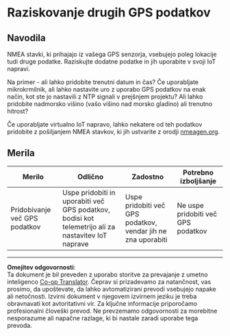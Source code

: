 <!--
CO_OP_TRANSLATOR_METADATA:
{
  "original_hash": "bded364fc06ce37d7a76aed3be1ba73a",
  "translation_date": "2025-08-28T13:21:14+00:00",
  "source_file": "3-transport/lessons/1-location-tracking/assignment.md",
  "language_code": "sl"
}
-->
# Raziskovanje drugih GPS podatkov

## Navodila

NMEA stavki, ki prihajajo iz vašega GPS senzorja, vsebujejo poleg lokacije tudi druge podatke. Raziskujte dodatne podatke in jih uporabite v svoji IoT napravi.

Na primer - ali lahko pridobite trenutni datum in čas? Če uporabljate mikrokrmilnik, ali lahko nastavite uro z uporabo GPS podatkov na enak način, kot ste jo nastavili z NTP signali v prejšnjem projektu? Ali lahko pridobite nadmorsko višino (vašo višino nad morsko gladino) ali trenutno hitrost?

Če uporabljate virtualno IoT napravo, lahko nekatere od teh podatkov pridobite z pošiljanjem NMEA stavkov, ki jih ustvarite z orodji [nmeagen.org](https://www.nmeagen.org).

## Merila

| Merilo | Odlično | Zadostno | Potrebno izboljšanje |
| ------- | -------- | -------- | -------------------- |
| Pridobivanje več GPS podatkov | Uspe pridobiti in uporabiti več GPS podatkov, bodisi kot telemetrijo ali za nastavitev IoT naprave | Uspe pridobiti več GPS podatkov, vendar jih ne zna uporabiti | Ne uspe pridobiti več GPS podatkov |

---

**Omejitev odgovornosti**:  
Ta dokument je bil preveden z uporabo storitve za prevajanje z umetno inteligenco [Co-op Translator](https://github.com/Azure/co-op-translator). Čeprav si prizadevamo za natančnost, vas prosimo, da upoštevate, da lahko avtomatizirani prevodi vsebujejo napake ali netočnosti. Izvirni dokument v njegovem izvirnem jeziku je treba obravnavati kot avtoritativni vir. Za ključne informacije priporočamo profesionalni človeški prevod. Ne prevzemamo odgovornosti za morebitne nesporazume ali napačne razlage, ki bi nastale zaradi uporabe tega prevoda.